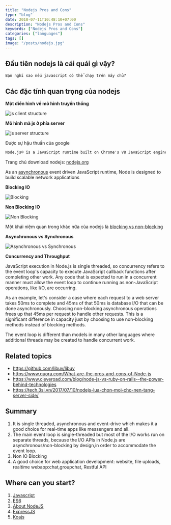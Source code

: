 ```yaml
---
title: "Nodejs Pros and Cons"
type: "blog"
date: 2018-07-11T10:48:10+07:00
description: "Nodejs Pros and Cons"
keywords: ["Nodejs Pros and Cons"]
categories: ["languages"]
tags: []
image: "/posts/nodejs.jpg"
---
```


## Đầu tiên nodejs là cái quái gì vậy?

```markdown
Bạn nghĩ sao nếu javascript có thể chạy trên máy chủ?
```

## Các đặc tính quan trọng của nodejs

**Một điển hình về mô hình truyền thống**

![js client structure](/posts/js-client-structure.jpg)

**Mô hình mà js ở phía server**

![js server structure](/posts/js-server-structure.jpg)

Được sự hậu thuẩn của google

```markdown
Node.js® is a JavaScript runtime built on Chrome's V8 JavaScript engine.
```

Trang chủ download nodejs: [nodejs.org](https://nodejs.org/en/)

As an [asynchronous](https://www.facebook.com/notes/it-terms-vietnam/synchronous-vs-asynchronous/1774898502589348/) event driven JavaScript runtime, Node is designed to build scalable network applications

**Blocking IO**

![Blocking](/posts/blocking-io.png)

**Non Blocking IO**

![Non Blocking](/posts/non-blocking-io.png)

Một khái niệm quan trong khác nữa của nodejs là [blocking vs non-blocking](https://nodejs.org/en/docs/guides/blocking-vs-non-blocking/)

**Asynchronous vs Synchronous**

![Asynchronous vs Synchronous](/posts/asynchronous-vs-synchronous.png)

**Concurrency and Throughput**


JavaScript execution in Node.js is single threaded, so concurrency refers to the event loop's capacity to execute JavaScript callback functions after completing other work. Any code that is expected to run in a concurrent manner must allow the event loop to continue running as non-JavaScript operations, like I/O, are occurring.

As an example, let's consider a case where each request to a web server takes 50ms to complete and 45ms of that 50ms is database I/O that can be done asynchronously. Choosing non-blocking asynchronous operations frees up that 45ms per request to handle other requests. This is a significant difference in capacity just by choosing to use non-blocking methods instead of blocking methods.

The event loop is different than models in many other languages where additional threads may be created to handle concurrent work.

## Related topics

- https://github.com/libuv/libuv
- https://www.quora.com/What-are-the-pros-and-cons-of-Node-js
- https://www.cleveroad.com/blog/node-js-vs-ruby-on-rails--the-power-behind-technologies
- https://tech.3si.vn/2017/07/10/nodejs-lua-chon-moi-cho-nen-tang-server-side/

## Summary

<div class="important">
    <ol>
        <li>It is single threaded, asynchronous and event-drive which makes it a good choice for real-time apps like messengers and all.</li>
        <li>The main event loop is single-threaded but most of the I/O works run on separate threads, because the I/O APIs in Node.js are asynchronous/non-blocking by design,in order to accommodate the event loop.</li>
        <li>Non IO Blocking</li>
        <li>A good choice for web application development: website, file uploads, realtime webapp:chat,groupchat, Restful API</li>
</div>

## Where can you start?
<ol>
    <li><a href="https://www.w3schools.com/jS/default.asp">Javascript</a></li>
    <li><a href="https://freetuts.net/ecmascript-2015-es6-la-gi-603.html">ES6</a></li>
    <li><a href="https://nodejs.org/en/about/">About NodeJS</a></li>
    <li><a href="https://expressjs.com/">ExpressJS</a></li>
    <li><a href="https://koajs.com/">Koajs</a></li>
</ol>